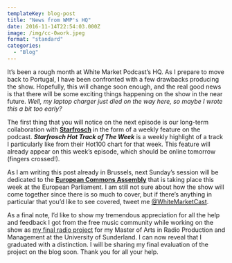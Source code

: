 ```yaml
---
templateKey: blog-post
title: "News from WMP's HQ"
date: 2016-11-14T22:54:03.000Z
image: /img/cc-0work.jpeg
format: "standard"
categories:
  - "Blog"
---
```

It’s been a rough month at White Market Podcast’s HQ. As I prepare to move back to Portugal, I have been confronted with a few drawbacks producing the show. Hopefully, this will change soon enough, and the real good news is that there will be some exciting things happening on the show in the near future. _Well, my laptop charger just died on the way here, so maybe I wrote this a bit too early?_

The first thing that you will notice on the next episode is our long-term collaboration with [**Starfrosch**](https://starfrosch.com/hot-100/) in the form of a weekly feature on the podcast. _**Starfrosch Hot Track of The Week**_ is a weekly highlight of a track I particularly like from their Hot100 chart for that week. This feature will already appear on this week’s episode, which should be online tomorrow (fingers crossed!).

As I am writing this post already in Brussels, next Sunday’s session will be dedicated to the **[European Commons Assembly](https://europeancommonsassembly.eu/)** that is taking place this week at the European Parliament. I am still not sure about how the show will come together since there is so much to cover, but if there’s anything in particular that you’d like to see covered, tweet me [@WhiteMarketCast](https://twitter.com/WhiteMarketCast).

As a final note, I’d like to show my tremendous appreciation for all the help and feedback I got from the free music community while working on the show as [my final radio project](/blog/2016-07-06-white-market-becomes-syndication-platform/) for my Master of Arts in Radio Production and Management at the University of Sunderland. I can now reveal that I graduated with a distinction. I will be sharing my final evaluation of the project on the blog soon. Thank you for all your help.